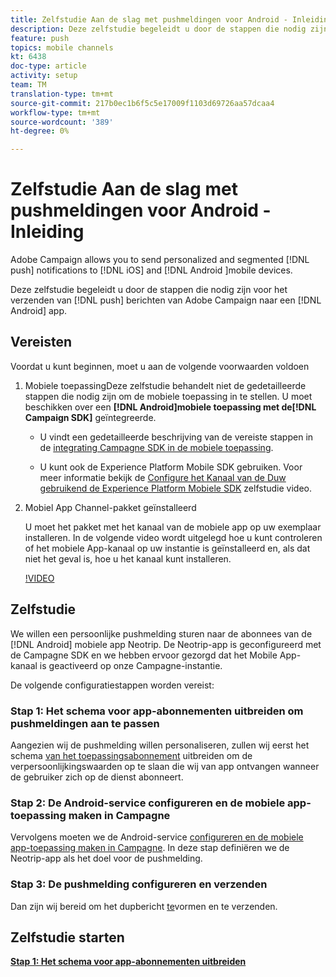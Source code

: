 ```yaml
---
title: Zelfstudie Aan de slag met pushmeldingen voor Android - Inleiding
description: Deze zelfstudie begeleidt u door de stappen die nodig zijn voor het verzenden van pushberichten van Adobe Campaign en het ontvangen van deze meldingen in uw Android-app.
feature: push
topics: mobile channels
kt: 6438
doc-type: article
activity: setup
team: TM
translation-type: tm+mt
source-git-commit: 217b0ec1b6f5c5e17009f1103d69726aa57dcaa4
workflow-type: tm+mt
source-wordcount: '389'
ht-degree: 0%

---
```



# Zelfstudie Aan de slag met pushmeldingen voor Android - Inleiding

Adobe Campaign allows you to send personalized and segmented [!DNL push] notifications to [!DNL iOS] and [!DNL Android ]mobile devices.

Deze zelfstudie begeleidt u door de stappen die nodig zijn voor het verzenden van [!DNL push] berichten van Adobe Campaign naar een [!DNL Android] app.

## Vereisten

Voordat u kunt beginnen, moet u aan de volgende voorwaarden voldoen

1) Mobiele toepassingDeze zelfstudie behandelt niet de gedetailleerde stappen die nodig zijn om de mobiele toepassing in te stellen. U moet beschikken over een **[!DNL Android]mobiele toepassing met de[!DNL Campaign SDK]** geïntegreerde.

   * U vindt een gedetailleerde beschrijving van de vereiste stappen in de [integrating Campagne SDK in de mobiele toepassing](https://experienceleague.adobe.com/docs/campaign-classic/using/sending-messages/sending-push-notifications/integrating-campaign-sdk-into-the-mobile-application.html).

   * U kunt ook de Experience Platform Mobile SDK gebruiken. Voor meer informatie bekijk de [Configure het Kanaal van de Duw gebruikend de Experience Platform Mobiele SDK](https://experienceleague.adobe.com/docs/campaign-classic-learn/tutorials/sending-messages/push-channel/configure-push-using-aep-mobile-sdk.html) zelfstudie video.

2) Mobiel App Channel-pakket geïnstalleerd

   U moet het pakket met het kanaal van de mobiele app op uw exemplaar installeren. In de volgende video wordt uitgelegd hoe u kunt controleren of het mobiele App-kanaal op uw instantie is geïnstalleerd en, als dat niet het geval is, hoe u het kanaal kunt installeren.

   [!VIDEO](https://video.tv.adobe.com/v/326544?quality=12)

## Zelfstudie

We willen een persoonlijke pushmelding sturen naar de abonnees van de [!DNL Android] mobiele app Neotrip. De Neotrip-app is geconfigureerd met de Campagne SDK en we hebben ervoor gezorgd dat het Mobile App-kanaal is geactiveerd op onze Campagne-instantie.

De volgende configuratiestappen worden vereist:

### Stap 1: Het schema voor app-abonnementen uitbreiden om pushmeldingen aan te passen

Aangezien wij de pushmelding willen personaliseren, zullen wij eerst het schema [van het toepassingsabonnement](/help/tutorial-getting-started-with-push-notifications-for-android/extending-the-app-subscription-schema.md) uitbreiden om de verpersoonlijkingswaarden op te slaan die wij van app ontvangen wanneer de gebruiker zich op de dienst abonneert.

### Stap 2: De Android-service configureren en de mobiele app-toepassing maken in Campagne

Vervolgens moeten we de Android-service [configureren en de mobiele app-toepassing maken in Campagne](/help/tutorial-getting-started-with-push-notifications-for-android/configuring-an-android-service-in-campaign.md). In deze stap definiëren we de Neotrip-app als het doel voor de pushmelding.

### Stap 3: De pushmelding configureren en verzenden

Dan zijn wij bereid om het dupbericht [te](/help/tutorial-getting-started-with-push-notifications-for-android/configuring-and-sending-push-notifications.md)vormen en te verzenden.

## Zelfstudie starten

**[Stap 1: Het schema voor app-abonnementen uitbreiden](/help/tutorial-getting-started-with-push-notifications-for-android/extending-the-app-subscription-schema.md)**
